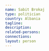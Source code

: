 ```yaml
---
name: Sabit Brokaj
type: politician
country: Albania
tagline:
description:
related-persons:
connections:
layout: person
---
```

